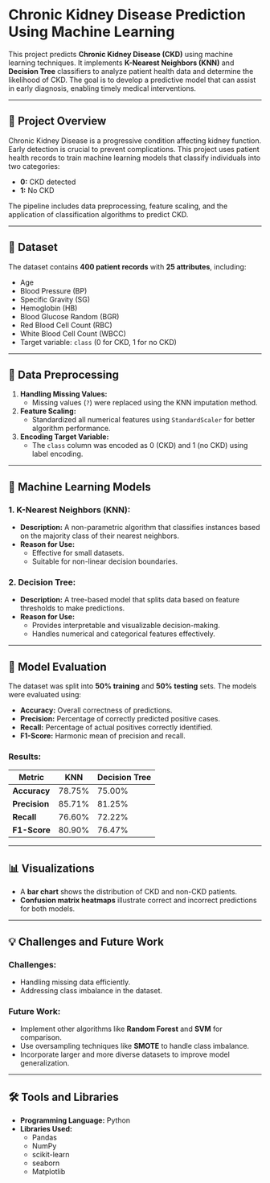 # Chronic Kidney Disease Prediction Using Machine Learning  

This project predicts **Chronic Kidney Disease (CKD)** using machine learning techniques. It implements **K-Nearest Neighbors (KNN)** and **Decision Tree** classifiers to analyze patient health data and determine the likelihood of CKD. The goal is to develop a predictive model that can assist in early diagnosis, enabling timely medical interventions.  

---

## 🚀 Project Overview  
Chronic Kidney Disease is a progressive condition affecting kidney function. Early detection is crucial to prevent complications. This project uses patient health records to train machine learning models that classify individuals into two categories:  
- **0:** CKD detected  
- **1:** No CKD  

The pipeline includes data preprocessing, feature scaling, and the application of classification algorithms to predict CKD.  

---

## 📂 Dataset  
The dataset contains **400 patient records** with **25 attributes**, including:  
- Age  
- Blood Pressure (BP)  
- Specific Gravity (SG)  
- Hemoglobin (HB)  
- Blood Glucose Random (BGR)  
- Red Blood Cell Count (RBC)  
- White Blood Cell Count (WBCC)  
- Target variable: `class` (0 for CKD, 1 for no CKD)  

---

## 🔧 Data Preprocessing  
1. **Handling Missing Values:**  
   - Missing values (`?`) were replaced using the KNN imputation method.  
2. **Feature Scaling:**  
   - Standardized all numerical features using `StandardScaler` for better algorithm performance.  
3. **Encoding Target Variable:**  
   - The `class` column was encoded as 0 (CKD) and 1 (no CKD) using label encoding.  

---

## 🧠 Machine Learning Models  
### 1. K-Nearest Neighbors (KNN):  
- **Description:** A non-parametric algorithm that classifies instances based on the majority class of their nearest neighbors.  
- **Reason for Use:**  
   - Effective for small datasets.  
   - Suitable for non-linear decision boundaries.  

### 2. Decision Tree:  
- **Description:** A tree-based model that splits data based on feature thresholds to make predictions.  
- **Reason for Use:**  
   - Provides interpretable and visualizable decision-making.  
   - Handles numerical and categorical features effectively.  

---

## 🧪 Model Evaluation  
The dataset was split into **50% training** and **50% testing** sets. The models were evaluated using:  
- **Accuracy:** Overall correctness of predictions.  
- **Precision:** Percentage of correctly predicted positive cases.  
- **Recall:** Percentage of actual positives correctly identified.  
- **F1-Score:** Harmonic mean of precision and recall.  

### Results:  
| Metric          | KNN       | Decision Tree |  
|------------------|-----------|---------------|  
| **Accuracy**     | 78.75%    | 75.00%        |  
| **Precision**    | 85.71%    | 81.25%        |  
| **Recall**       | 76.60%    | 72.22%        |  
| **F1-Score**     | 80.90%    | 76.47%        |  

---

## 📊 Visualizations  
- A **bar chart** shows the distribution of CKD and non-CKD patients.  
- **Confusion matrix heatmaps** illustrate correct and incorrect predictions for both models.  

---

## 💡 Challenges and Future Work  
### Challenges:  
- Handling missing data efficiently.  
- Addressing class imbalance in the dataset.  

### Future Work:  
- Implement other algorithms like **Random Forest** and **SVM** for comparison.  
- Use oversampling techniques like **SMOTE** to handle class imbalance.  
- Incorporate larger and more diverse datasets to improve model generalization.  

---

## 🛠️ Tools and Libraries  
- **Programming Language:** Python  
- **Libraries Used:**  
  - Pandas  
  - NumPy  
  - scikit-learn  
  - seaborn  
  - Matplotlib
